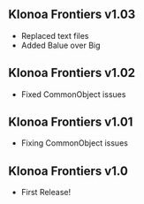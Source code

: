 ## Klonoa Frontiers v1.03
- Replaced text files
- Added Balue over Big
## Klonoa Frontiers v1.02
- Fixed CommonObject issues
## Klonoa Frontiers v1.01
- Fixing CommonObject issues
## Klonoa Frontiers v1.0
- First Release!
